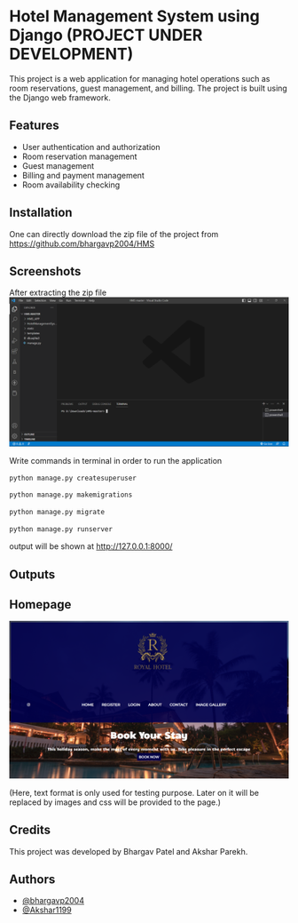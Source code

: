 # Hotel Management System using Django (PROJECT UNDER DEVELOPMENT)

This project is a web application for managing hotel operations such as room reservations, guest management, and billing. The project is built using the Django web framework.
## Features

- User authentication and authorization
- Room reservation management
- Guest management
- Billing and payment management
- Room availability checking

## Installation

One can directly download the zip file of the project from https://github.com/bhargavp2004/HMS

## Screenshots
After extracting the zip file
![App Screenshot](https://github.com/bhargavp2004/HMS/blob/master/static/images/Screenshot%202023-02-28%20140114.png)

Write commands in terminal in order to run the application


```bash
python manage.py createsuperuser
```
```bash
python manage.py makemigrations
```
```bash
python manage.py migrate
```
```bash
python manage.py runserver
```

output will be shown at http://127.0.0.1:8000/

## Outputs

## Homepage
![App Screenshot](https://github.com/bhargavp2004/HMS/blob/master/static/images/HomePage.png)

 (Here, text format is only used for testing purpose. Later on it will be replaced by images and css will be provided to the page.)

## Credits
This project was developed by Bhargav Patel and Akshar Parekh.
## Authors

- [@bhargavp2004](https://github.com/bhargavp2004)
- [@Akshar1199](https://github.com/Akshar1199/aksharparekh)

